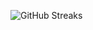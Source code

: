 ![GitHub Streaks](https://github-streaks-mqc9.onrender.com/streak/happilli/image?theme=midnight&cache_bust=1743435872&lang=ja)

